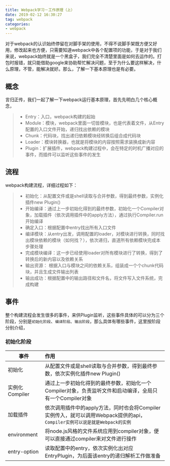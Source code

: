 ```yaml
---
title: Webpack学习－工作原理（上）
date: 2019-02-12 16:30:27
tag: webpack
categories:
- webpack
---
```

对于webpack的认识始终停留在对脚手架的使用，不得不说脚手架既方便又好用，修改起来也方便，只需要知道webpack中各个配置项的功能，于是对于我们来说，webpack始终就是一个黑盒子，我们完全不清楚里面是如何去运作的。打包时报错，就只能借助google来协助帮忙解决问题，至于为什么要这样解决，什么原理，不管，能解决就好。那么，了解一下基本原理也是有必要。
## 概念
言归正传，我们一起了解一下webpack运行基本原理，首先先明白几个核心概念，
> * Entry：入口，webpack构建的起始
> * Module：模块，webpack里面一切皆模块，也是代表着文件，从Entry配置的入口文件开始，递归找出依赖的模块
> * Chunk：代码块，找出递归依赖模块经转换后组合成代码块
> * Loader：模块转换器，也就是将模块的内容按照需求装换成新内容
> * Plugin：扩展插件，webpack构建过程中，会在特定的时机广播对应的事件，而插件可以监听这些事件的发生
## 流程
webpack构建流程，详细过程如下：
> * 初始化：从配置文件或是shell读取与合并参数，得到最终参数，实例化插件new Plugin()
> * 开始编译：通过上一步初始化得到的最终参数，初始化一个Compiler对象，加载插件（依次调用插件中的apply方法），通过执行Compiler.run开始编译
> * 确定入口：根据配置中entry找出所有入口文件
> * 编译模块：从entry出发，调用配置的loader，对模块进行转换，同时找出模块依赖的模块（如何找？），依次递归，直道所有依赖模块完成本步骤处理
> * 完成模块编译：这一步已经使用loader对所有模块进行了转换，得到了转换后的新内容以及依赖关系
> * 输出资源： 根据入口与模块之间的依赖关系，组装成一个个chunk代码块，并且生成文件输出列表
> * 输出成功：根据配置中的输出路径和文件名，将文件写入文件系统，完成构建
## 事件
整个构建流程会发生很多的事件，来供Plugin监听，这些事件具体的可以分为三个阶段，分别是`初始化阶段`、`编译阶段`、`输出阶段`，那么具体有哪些事件，这里按阶段分别介绍，
### 初始化阶段
| 事件        | 作用   |
| --------   | :----  |
| 初始化   | 从配置文件或是shell读取与合并参数，得到最终参数，依次实例化插件new Plugin()  |
| 实例化Compiler   | 通过上一步初始化得到的最终参数，初始化一个Compiler对象，负责监听文件和启动编译，全局只有一个Compiler对象  |
| 加载插件   | 依次调用插件中的apply方法，同时也会将Compiler实例传入，就可以调用Webpack提供的api，`Compiler实例可以说是就是Webpack的实例` |
| environment   | 将node.js风格的文件系统应用到compiler对象，便可以直接通过compiler来对文件进行操作  |
| entry-option   | 读取配置中的entry，依次实例化出对应EntryPlugin，为后面该entry的递归解析工作做准备  |